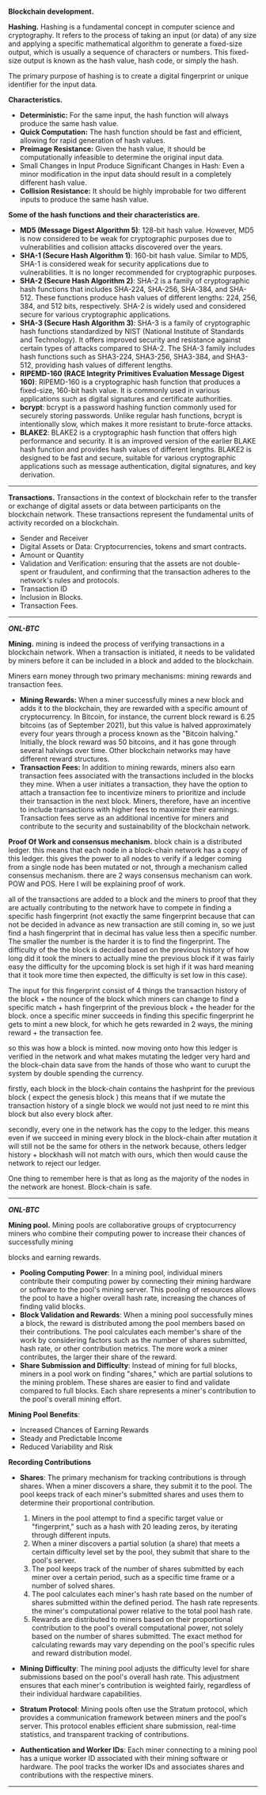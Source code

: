 
**Blockchain development.**

**Hashing.**
Hashing is a fundamental concept in computer science and cryptography. It refers to the process of taking an input (or data) of any size and applying a specific mathematical algorithm to generate a fixed-size output, which is usually a sequence of characters or numbers. This fixed-size output is known as the hash value, hash code, or simply the hash.

The primary purpose of hashing is to create a digital fingerprint or unique identifier for the input data.

**Characteristics.**

- **Deterministic:** For the same input, the hash function will always produce the same hash value.
- **Quick Computation:** The hash function should be fast and efficient, allowing for rapid generation of hash values.
- **Preimage Resistance:** Given the hash value, it should be computationally infeasible to determine the original input data.
- Small Changes in Input Produce Significant Changes in Hash: Even a minor modification in the input data should result in a completely different hash value.
- **Collision Resistance:** It should be highly improbable for two different inputs to produce the same hash value.

**Some of the hash functions and their characteristics are.**

- **MD5 (Message Digest Algorithm 5)**: 128-bit hash value. However, MD5 is now considered to be weak for cryptographic purposes due to vulnerabilities and collision attacks discovered over the years.
- **SHA-1 (Secure Hash Algorithm 1)**: 160-bit hash value. Similar to MD5, SHA-1 is considered weak for security applications due to vulnerabilities. It is no longer recommended for cryptographic purposes.
- **SHA-2 (Secure Hash Algorithm 2)**: SHA-2 is a family of cryptographic hash functions that includes SHA-224, SHA-256, SHA-384, and SHA-512. These functions produce hash values of different lengths: 224, 256, 384, and 512 bits, respectively. SHA-2 is widely used and considered secure for various cryptographic applications.
- **SHA-3 (Secure Hash Algorithm 3)**: SHA-3 is a family of cryptographic hash functions standardized by NIST (National Institute of Standards and Technology). It offers improved security and resistance against certain types of attacks compared to SHA-2. The SHA-3 family includes hash functions such as SHA3-224, SHA3-256, SHA3-384, and SHA3-512, providing hash values of different lengths.
- **RIPEMD-160 (RACE Integrity Primitives Evaluation Message Digest 160)**: RIPEMD-160 is a cryptographic hash function that produces a fixed-size, 160-bit hash value. It is commonly used in various applications such as digital signatures and certificate authorities.
- **bcrypt**: bcrypt is a password hashing function commonly used for securely storing passwords. Unlike regular hash functions, bcrypt is intentionally slow, which makes it more resistant to brute-force attacks.
- **BLAKE2**: BLAKE2 is a cryptographic hash function that offers high performance and security. It is an improved version of the earlier BLAKE hash function and provides hash values of different lengths. BLAKE2 is designed to be fast and secure, suitable for various cryptographic applications such as message authentication, digital signatures, and key derivation.

---

**Transactions.**
Transactions in the context of blockchain refer to the transfer or exchange of digital assets or data between participants on the blockchain network. These transactions represent the fundamental units of activity recorded on a blockchain.

- Sender and Receiver
- Digital Assets or Data: Cryptocurrencies, tokens and smart contracts.
- Amount or Quantity
- Validation and Verification: ensuring that the assets are not double-spent or fraudulent, and confirming that the transaction adheres to the network's rules and protocols.
- Transaction ID
- Inclusion in Blocks.
- Transaction Fees.

---  

**_ONL-BTC_**

**Mining.**
mining is indeed the process of verifying transactions in a blockchain network. When a transaction is initiated, it needs to be validated by miners before it can be included in a block and added to the blockchain.

Miners earn money through two primary mechanisms: mining rewards and transaction fees.

- **Mining Rewards:** When a miner successfully mines a new block and adds it to the blockchain, they are rewarded with a specific amount of cryptocurrency. In Bitcoin, for instance, the current block reward is 6.25 bitcoins (as of September 2021), but this value is halved approximately every four years through a process known as the "Bitcoin halving." Initially, the block reward was 50 bitcoins, and it has gone through several halvings over time. Other blockchain networks may have different reward structures.
- **Transaction Fees:** In addition to mining rewards, miners also earn transaction fees associated with the transactions included in the blocks they mine. When a user initiates a transaction, they have the option to attach a transaction fee to incentivize miners to prioritize and include their transaction in the next block. Miners, therefore, have an incentive to include transactions with higher fees to maximize their earnings. Transaction fees serve as an additional incentive for miners and contribute to the security and sustainability of the blockchain network.

**Proof Of Work and consensus mechanism.**
block chain is a distributed ledger. this means that each node in a block-chain network has a copy of this ledger. this gives the power to all nodes to verify if a ledger coming from a single node has been mutated or not, through a mechanism called consensus mechanism. there are 2 ways consensus mechanism can work. POW and POS. Here I will be explaining proof of work.

all of the transactions are added to a block and the miners to proof that they are actually contributing to the network have to compete in finding a specific hash fingerprint (not exactly the same fingerprint because that can not be decided in advance as new transaction are still coming in, so we just find a hash fingerprint that in decimal has value less then a specific number. The smaller the number is the harder it is to find the fingerprint. The difficulty of the the block is decided based on the previous history of how long did it took the miners to actually mine the previous block if it was fairly easy the difficulty for the upcoming block is set high if it was hard meaning that it took more time then expected, the difficulty is set low in this case). 

The input for this fingerprint consist of 4 things the transaction history of the block + the nounce of the block which miners can change to find a specific match + hash fingerprint of the previous block + the header for the block. once a specific miner succeeds in finding this specific fingerprint he gets to mint a new block, for which he gets rewarded in 2 ways, the mining reward + the transaction fee.

so this was how a block is minted. now moving onto how this ledger is verified in the network and what makes mutating the ledger very hard and the block-chain data save from the hands of those who want to curupt the system by double spending the currency.

firstly, each block in the block-chain contains the hashprint for the previous block ( expect the genesis block ) this means that if we mutate the transaction history of a single block we would not just need to re mint this block but also every block after.

secondly, every one in the network has the copy to the ledger. this means even if we succeed in mining every block in the block-chain after mutation it will still not be the same for others in the network because, others ledger history + blockhash will not match with ours, which then would cause the network to reject our ledger.  
  
One thing to remember here is that as long as the majority of the nodes in the network are honest. Block-chain is safe.

---

**_ONL-BTC_**

**Mining pool.**
Mining pools are collaborative groups of cryptocurrency miners who combine their computing power to increase their chances of successfully mining 

blocks and earning rewards.

- **Pooling Computing Power**: In a mining pool, individual miners contribute their computing power by connecting their mining hardware or software to the pool's mining server. This pooling of resources allows the pool to have a higher overall hash rate, increasing the chances of finding valid blocks.
- **Block Validation and Rewards**: When a mining pool successfully mines a block, the reward is distributed among the pool members based on their contributions. The pool calculates each member's share of the work by considering factors such as the number of shares submitted, hash rate, or other contribution metrics. The more work a miner contributes, the larger their share of the reward.
- **Share Submission and Difficulty**: Instead of mining for full blocks, miners in a pool work on finding "shares," which are partial solutions to the mining problem. These shares are easier to find and validate compared to full blocks. Each share represents a miner's contribution to the pool's overall mining effort.

**Mining Pool Benefits**:

- Increased Chances of Earning Rewards
- Steady and Predictable Income
- Reduced Variability and Risk
  
**Recording Contributions**

- **Shares**: The primary mechanism for tracking contributions is through shares. When a miner discovers a share, they submit it to the pool. The pool keeps track of each miner's submitted shares and uses them to determine their proportional contribution.

	1. Miners in the pool attempt to find a specific target value or "fingerprint," such as a hash with 20 leading zeros, by iterating through different inputs.
	2. When a miner discovers a partial solution (a share) that meets a certain difficulty level set by the pool, they submit that share to the pool's server.
	3. The pool keeps track of the number of shares submitted by each miner over a certain period, such as a specific time frame or a number of solved shares.
	4. The pool calculates each miner's hash rate based on the number of shares submitted within the defined period. The hash rate represents the miner's computational power relative to the total pool hash rate.
	5. Rewards are distributed to miners based on their proportional contribution to the pool's overall computational power, not solely based on the number of shares submitted. The exact method for calculating rewards may vary depending on the pool's specific rules and reward distribution model.


- **Mining Difficulty**: The mining pool adjusts the difficulty level for share submissions based on the pool's overall hash rate. This adjustment ensures that each miner's contribution is weighted fairly, regardless of their individual hardware capabilities.
- **Stratum Protocol**: Mining pools often use the Stratum protocol, which provides a communication framework between miners and the pool's server. This protocol enables efficient share submission, real-time statistics, and transparent tracking of contributions.
- **Authentication and Worker IDs**: Each miner connecting to a mining pool has a unique worker ID associated with their mining software or hardware. The pool tracks the worker IDs and associates shares and contributions with the respective miners.

---
